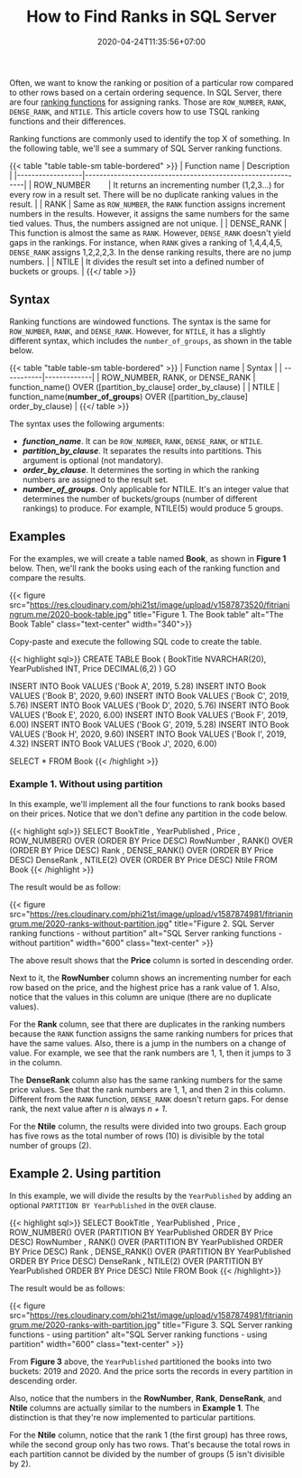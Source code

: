 ﻿---
title: "How to Find Ranks in SQL Server"
description: "The four significant SQL Server ranking functions are here! Learn what they are and the differences between them (including examples)."
date: 2020-04-24T11:35:56+07:00
image: "https://res.cloudinary.com/phi21st/image/upload/v1587964999/fitrianingrum.me/2020_ranking.png"
imageAuthor: "Mateusz Dach"
imageAuthorUrl: "https://www.pexels.com/@mateusz-dach-99805"
imageSource: "Pexels"
imageSourceUrl: "https://www.pexels.com/photo/332835"
tags: ["sql server","sql","t-sql"]
categories: ["data analysis"]
keywords: ["sql rank","sql server rank","ranking functions in sql server", "tsql ranking","row_number vs rank", "rank and dense_rank in sql"]
---

Often, we want to know the ranking or position of a particular row compared to other rows based on a certain ordering sequence.
In SQL Server, there are four [ranking functions](https://docs.microsoft.com/en-us/sql/t-sql/functions/ranking-functions-transact-sql?view=sql-server-ver15) 
for assigning ranks. Those are `ROW_NUMBER`, `RANK`, `DENSE_RANK`, and `NTILE`. 
This article covers how to use TSQL ranking functions and their differences.

Ranking functions are commonly used to identify the top X of something. 
In the following table, we'll see a summary of SQL Server ranking functions.

{{< table "table table-sm table-bordered" >}}
| Function name    | Description                                                 |
|------------------|-------------------------------------------------------------|
| ROW_NUMBER       | It returns an incrementing number (1,2,3...) for every row in a result set. There will be no duplicate ranking values in the result. |
| RANK             | Same as `ROW_NUMBER`, the `RANK` function assigns increment numbers in the results. However, it assigns the same numbers for the same tied values. Thus, the numbers assigned are not unique.  |
| DENSE_RANK       | This function is almost the same as `RANK`. However, `DENSE_RANK` doesn't yield gaps in the rankings. For instance, when `RANK` gives a ranking of 1,4,4,4,5, `DENSE_RANK` assigns 1,2,2,2,3. In the dense ranking results, there are no jump numbers. |
| NTILE            | It divides the result set into a defined number of buckets or groups. |
{{</ table >}}

## Syntax

Ranking functions are windowed functions. The syntax is the same for `ROW_NUMBER`, `RANK`, and `DENSE_RANK`. 
However, for `NTILE`, it has a slightly different syntax, which includes the `number_of_groups`, as shown in the table below.

{{< table "table table-sm table-bordered" >}}
| Function name | Syntax |
| -----------|-------------|
| ROW_NUMBER, RANK, or DENSE_RANK | function_name() OVER ([partition_by_clause] order_by_clause) |
| NTILE | function_name(**number_of_groups**) OVER ([partition_by_clause] order_by_clause) |
{{</ table >}}

The syntax uses the following arguments:

* __*function_name*__. It can be `ROW_NUMBER`, `RANK`, `DENSE_RANK`, or `NTILE`.
* __*partition_by_clause*__. It separates the results into partitions. This argument is optional (not mandatory). 
* __*order_by_clause*__. It determines the sorting in which the ranking numbers are assigned to the result set.
* __*number_of_groups*__. Only applicable for NTILE. It's an integer value that determines the number of buckets/groups (number of different rankings) to produce. For example, NTILE(5) would produce 5 groups.

## Examples

For the examples, we will create a table named **Book**, as shown in **Figure 1** below. 
Then, we'll rank the books using each of the ranking function and compare the results.

{{< figure src="https://res.cloudinary.com/phi21st/image/upload/v1587873520/fitrianingrum.me/2020-book-table.jpg" 
	title="Figure 1. The Book table" 
	alt="The Book Table"
	class="text-center"
	width="340">}}

Copy-paste and execute the following SQL code to create the table.

{{< highlight sql>}}
CREATE TABLE Book (
	BookTitle NVARCHAR(20),
	YearPublished INT,
	Price DECIMAL(6,2)
)
GO

INSERT INTO Book VALUES ('Book A', 2019, 5.28)
INSERT INTO Book VALUES ('Book B', 2020, 9.60)
INSERT INTO Book VALUES ('Book C', 2019, 5.76)
INSERT INTO Book VALUES ('Book D', 2020, 5.76)
INSERT INTO Book VALUES ('Book E', 2020, 6.00)
INSERT INTO Book VALUES ('Book F', 2019, 6.00)
INSERT INTO Book VALUES ('Book G', 2019, 5.28)
INSERT INTO Book VALUES ('Book H', 2020, 9.60)
INSERT INTO Book VALUES ('Book I', 2019, 4.32)
INSERT INTO Book VALUES ('Book J', 2020, 6.00)

SELECT * FROM Book
{{< /highlight >}}

### Example 1. Without using partition

In this example, we'll implement all the four functions to rank books based on their prices. 
Notice that we don't define any partition in the code below.

{{< highlight sql>}}
SELECT BookTitle
	, YearPublished
	, Price
	, ROW_NUMBER() OVER (ORDER BY Price DESC) RowNumber
	, RANK() OVER (ORDER BY Price DESC) Rank
	, DENSE_RANK() OVER (ORDER BY Price DESC) DenseRank
	, NTILE(2) OVER (ORDER BY Price DESC) Ntile
FROM Book
{{< /highlight >}}

The result would be as follow:

{{< figure src="https://res.cloudinary.com/phi21st/image/upload/v1587874981/fitrianingrum.me/2020-ranks-without-partition.jpg" 
	title="Figure 2. SQL Server ranking functions - without partition" 
	alt="SQL Server ranking functions - without partition"
	width="600"
	class="text-center" >}}

The above result shows that the **Price** column is sorted in descending order.  

Next to it, the **RowNumber** column shows an incrementing number for each row based on the price, and the highest price has a rank value of 1.
Also, notice that the values in this column are unique (there are no duplicate values).

For the **Rank** column, see that there are duplicates in the ranking numbers because the `RANK` function assigns the same ranking numbers for prices that have the same values.
Also, there is a jump in the numbers on a change of value. For example, we see that the rank numbers are 1, 1, then it jumps to 3 in the column.

The **DenseRank** column also has the same ranking numbers for the same price values. 
See that the rank numbers are 1, 1, and then 2 in this column.
Different from the `RANK` function, `DENSE_RANK` doesn't return gaps. For dense rank, the next value after _n_ is always _n + 1_.

For the **Ntile** column, the results were divided into two groups. 
Each group has five rows as the total number of rows (10) is divisible by the total number of groups (2). 

## Example 2. Using partition

In this example, we will divide the results by the `YearPublished` by adding an optional `PARTITION BY YearPublished` in the `OVER` clause.

{{< highlight sql>}}
SELECT BookTitle
	, YearPublished
	, Price
	, ROW_NUMBER() OVER (PARTITION BY YearPublished ORDER BY Price DESC) RowNumber
	, RANK() OVER (PARTITION BY YearPublished ORDER BY Price DESC) Rank
	, DENSE_RANK() OVER (PARTITION BY YearPublished ORDER BY Price DESC) DenseRank
	, NTILE(2) OVER (PARTITION BY YearPublished ORDER BY Price DESC) Ntile
FROM Book
{{< /highlight>}}

The result would be as follows:

{{< figure src="https://res.cloudinary.com/phi21st/image/upload/v1587874981/fitrianingrum.me/2020-ranks-with-partition.jpg" 
	title="Figure 3. SQL Server ranking functions - using partition" 
	alt="SQL Server ranking functions - using partition"
	width="600"
	class="text-center" >}}

From **Figure 3** above, the `YearPublished` partitioned the books into two buckets: 2019 and 2020.
And the price sorts the records in every partition in descending order.

Also, notice that the numbers in the **RowNumber**, **Rank**, **DenseRank**, and **Ntile** columns are actually similar to the numbers in **Example 1**. 
The distinction is that they're now implemented to particular partitions.

For the **Ntile** column, notice that the rank 1 (the first group) has three rows, while the second group only has two rows. 
That's because the total rows in each partition cannot be divided by the number of groups (5 isn't divisible by 2).